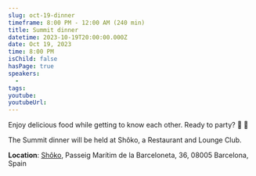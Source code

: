 ```yaml
---
slug: oct-19-dinner
timeframe: 8:00 PM - 12:00 AM (240 min)
title: Summit dinner
datetime: 2023-10-19T20:00:00.000Z
date: Oct 19, 2023
time: 8:00 PM
isChild: false
hasPage: true
speakers:
  -
tags:
youtube:
youtubeUrl:
---
```

Enjoy delicious food while getting to know each other. Ready to party? 🍻 🎉

The Summit dinner will be held at Shôko, a Restaurant and Lounge Club.

**Location**: [Shôko](https://g.page/shokobarcelona), Passeig Marítim de la Barceloneta, 36, 08005 Barcelona, Spain
